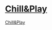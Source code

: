 # [Chill&Play](https://sapienzainteractivegraphicscourse.github.io/final-project-chillandplay/"target="_blank)
<a href="https://sapienzainteractivegraphicscourse.github.io/final-project-chillandplay/" target="_blank">Chill&Play</a>

